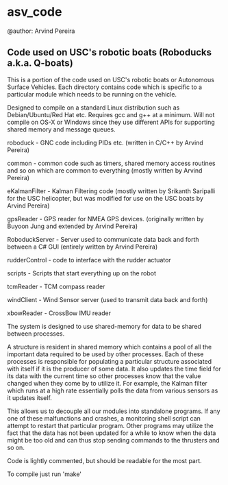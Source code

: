 # asv_code
@author: Arvind Pereira

Code used on USC's robotic boats (Roboducks a.k.a. Q-boats)
-----------------------------------------------------------

This is a portion of the code used on USC's robotic boats or Autonomous Surface Vehicles. Each directory contains code which is specific to a particular module which needs to be running on the vehicle.

Designed to compile on a standard Linux distribution such as Debian/Ubuntu/Red Hat etc. Requires gcc and g++ at a minimum. Will not compile on OS-X or Windows since they use different APIs for supporting shared memory and message queues.

roboduck - GNC code including PIDs etc. (written in C/C++ by Arvind Pereira)

common   - common code such as timers, shared memory access routines and so on which are common to everything (mostly written by Arvind Pereira)

eKalmanFilter - Kalman Filtering code (mostly written by Srikanth Saripalli for the USC helicopter, but was modified for use on the USC boats by Arvind Pereira)

gpsReader - GPS reader for NMEA GPS devices. (originally written by Buyoon Jung and extended by Arvind Pereira)

RoboduckServer - Server used to communicate data back and forth between a C# GUI (entirely written by Arvind Pereira)

rudderControl  - code to interface with the rudder actuator

scripts  - Scripts that start everything up on the robot

tcmReader - TCM compass reader

windClient - Wind Sensor server (used to transmit data back and forth)

xbowReader - CrossBow IMU reader

The system is designed to use shared-memory for data to be shared between processes.

A structure is resident in shared memory which contains a pool of all the important data required to be used by other processes. Each of these processes is responsible for populating a particular structure associated with itself if it is the producer of some data. It also updates the time field for its data with the current time so other processes know that the value changed when they come by to utilize it. For example, the Kalman filter which runs at a high rate essentially polls the data from various sensors as it updates itself.

This allows us to decouple all our modules into standalone programs. If any one of these malfunctions and crashes, a monitoring shell script can attempt to restart that particular program. Other programs may utilize the fact that the data has not been updated for a while to know when the data might be too old and can thus stop sending commands to the thrusters and so on.

Code is lightly commented, but should be readable for the most part.

To compile just run 'make'
